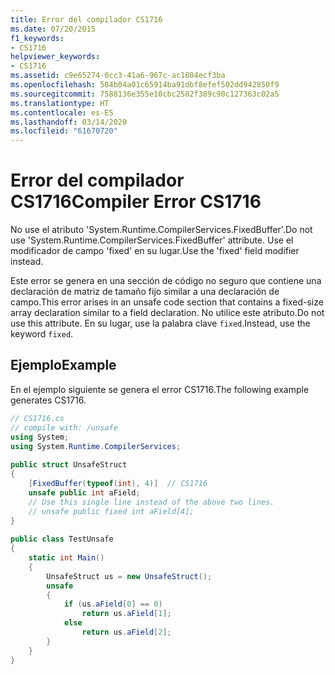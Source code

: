 ```yaml
---
title: Error del compilador CS1716
ms.date: 07/20/2015
f1_keywords:
- CS1716
helpviewer_keywords:
- CS1716
ms.assetid: c9e65274-0cc3-41a6-967c-ac1804ecf3ba
ms.openlocfilehash: 584b04a01c65914ba91dbf8efef502dd942850f9
ms.sourcegitcommit: 7588136e355e10cbc2582f389c90c127363c02a5
ms.translationtype: HT
ms.contentlocale: es-ES
ms.lasthandoff: 03/14/2020
ms.locfileid: "61670720"
---
```

# <a name="compiler-error-cs1716"></a><span data-ttu-id="22101-102">Error del compilador CS1716</span><span class="sxs-lookup"><span data-stu-id="22101-102">Compiler Error CS1716</span></span>
<span data-ttu-id="22101-103">No use el atributo 'System.Runtime.CompilerServices.FixedBuffer'.</span><span class="sxs-lookup"><span data-stu-id="22101-103">Do not use 'System.Runtime.CompilerServices.FixedBuffer' attribute.</span></span> <span data-ttu-id="22101-104">Use el modificador de campo 'fixed' en su lugar.</span><span class="sxs-lookup"><span data-stu-id="22101-104">Use the 'fixed' field modifier instead.</span></span>  
  
 <span data-ttu-id="22101-105">Este error se genera en una sección de código no seguro que contiene una declaración de matriz de tamaño fijo similar a una declaración de campo.</span><span class="sxs-lookup"><span data-stu-id="22101-105">This error arises in an unsafe code section that contains a fixed-size array declaration similar to a field declaration.</span></span> <span data-ttu-id="22101-106">No utilice este atributo.</span><span class="sxs-lookup"><span data-stu-id="22101-106">Do not use this attribute.</span></span> <span data-ttu-id="22101-107">En su lugar, use la palabra clave `fixed`.</span><span class="sxs-lookup"><span data-stu-id="22101-107">Instead, use the keyword `fixed`.</span></span>  
  
## <a name="example"></a><span data-ttu-id="22101-108">Ejemplo</span><span class="sxs-lookup"><span data-stu-id="22101-108">Example</span></span>  
 <span data-ttu-id="22101-109">En el ejemplo siguiente se genera el error CS1716.</span><span class="sxs-lookup"><span data-stu-id="22101-109">The following example generates CS1716.</span></span>  
  
```csharp  
// CS1716.cs  
// compile with: /unsafe  
using System;  
using System.Runtime.CompilerServices;  
  
public struct UnsafeStruct  
{  
    [FixedBuffer(typeof(int), 4)]  // CS1716  
    unsafe public int aField;  
    // Use this single line instead of the above two lines.  
    // unsafe public fixed int aField[4];  
}  
  
public class TestUnsafe  
{  
    static int Main()  
    {  
        UnsafeStruct us = new UnsafeStruct();  
        unsafe  
        {  
            if (us.aField[0] == 0)  
                return us.aField[1];  
            else  
                return us.aField[2];  
        }  
    }  
}  
```
